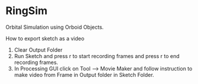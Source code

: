 # RingSim
Orbital Simulation using Orboid Objects.

How to export sketch as a video
1) Clear Output Folder
2) Run Sketch and press r to start recording frames and press r to end recording frames.
3) In Processing GUI click on Tool --> Movie Maker and follow instruction to make video from Frame in Output folder in Sketch Folder.
